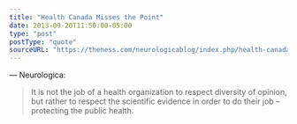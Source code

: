 ```yaml
---
title: "Health Canada Misses the Point"
date: 2013-09-20T11:50:00-05:00
type: "post"
postType: "quote"
sourceURL: "https://theness.com/neurologicablog/index.php/health-canada-misses-the-point/"
---
```

— Neurologica:

>It is not the job of a health organization to respect diversity of opinion, but rather to respect the scientific evidence in order to do their job – protecting the public health.

